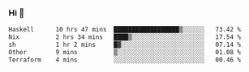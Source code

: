### Hi 👋

<!--START_SECTION:waka-->

```txt
Haskell      10 hrs 47 mins  ██████████████████▒░░░░░░   73.42 %
Nix          2 hrs 34 mins   ████▒░░░░░░░░░░░░░░░░░░░░   17.54 %
sh           1 hr 2 mins     █▓░░░░░░░░░░░░░░░░░░░░░░░   07.14 %
Other        9 mins          ▒░░░░░░░░░░░░░░░░░░░░░░░░   01.08 %
Terraform    4 mins          ░░░░░░░░░░░░░░░░░░░░░░░░░   00.46 %
```

<!--END_SECTION:waka-->
